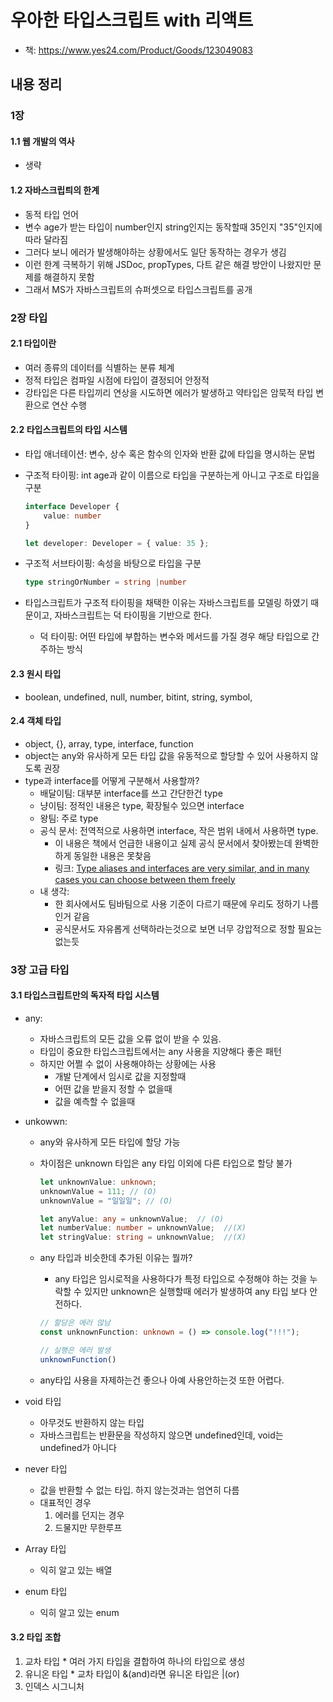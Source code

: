 # 우아한 타입스크립트 with 리액트

* 책: <https://www.yes24.com/Product/Goods/123049083>

## 내용 정리

### 1장

#### 1.1 웹 개발의 역사

* 생략

#### 1.2 자바스크립틔의 한계

* 동적 타입 언어
* 변수 age가 받는 타입이 number인지 string인지는 동작할때 35인지 "35"인지에 따라 달라짐
* 그러다 보니 에러가 발생해야하는 상황에서도 일단 동작하는 경우가 생김
* 이런 한계 극복하기 위해 JSDoc, propTypes, 다트 같은 해결 방안이 나왔지만 문제를 해결하지 못함
* 그래서 MS가 자바스크립트의 슈퍼셋으로 타입스크립트를 공개

### 2장 타입

#### 2.1 타입이란

* 여러 종류의 데이터를 식별하는 분류 체계
* 정적 타입은 컴파일 시점에 타입이 결정되어 안정적
* 강타입은 다른 타입끼리 연상을 시도하면 에러가 발생하고 약타입은 암묵적 타입 변환으로 연산 수행

#### 2.2 타입스크립트의 타입 시스템

* 타입 애너테이션: 변수, 상수 혹은 함수의 인자와 반환 값에 타입을 명시하는 문법
* 구조적 타이핑: int age과 같이 이름으로 타입을 구분하는게 아니고 구조로 타입을 구분

    ```typescript
    interface Developer {
        value: number
    }

    let developer: Developer = { value: 35 };
    ```

* 구조적 서브타이핑: 속성을 바탕으로 타입을 구분

    ```typescript
    type stringOrNumber = string |number
    ```

* 타입스크립트가 구조적 타이핑을 채택한 이유는 자바스크립트를 모델링 하였기 때문이고, 자바스크립트는 덕 타이핑을 기반으로 한다.
  * 덕 타이핑: 어떤 타입에 부합하는 변수와 메서드를 가질 경우 해당 타입으로 간주하는 방식

#### 2.3 원시 타입

* boolean, undefined, null, number, bitint, string, symbol,

#### 2.4 객체 타입

* object, {}, array, type, interface, function
* object는 any와 유사하게 모든 타입 값을 유동적으로 할당할 수 있어 사용하지 않도록 권장
* type과 interface를 어떻게 구분해서 사용할까?
  * 배달이팀: 대부분 interface를 쓰고 간단한건 type
  * 냥이팀: 정적인 내용은 type, 확장될수 있으면 interface
  * 왕팀: 주로 type
  * 공식 문서: 전역적으로 사용하면 interface, 작은 범위 내에서 사용하면 type.
    * 이 내용은 책에서 언급한 내용이고 실제 공식 문서에서 찾아봤는데 완벽한 하게 동일한 내용은 못찾음
    * 링크: [Type aliases and interfaces are very similar, and in many cases you can choose between them freely](https://www.typescriptlang.org/docs/handbook/2/everyday-types.html#differences-between-type-aliases-and-interfaces)
  * 내 생각:
    * 한 회사에서도 팀바팀으로 사용 기준이 다르기 때문에 우리도 정하기 나름인거 같음
    * 공식문서도 자유롭게 선택하라는것으로 보면 너무 강압적으로 정할 필요는 없는듯

### 3장 고급 타입

#### 3.1 타입스크립트만의 독자적 타입 시스템

* any:
  * 자바스크립트의 모든 값을 오류 없이 받을 수 있음.
  * 타입이 중요한 타입스크립트에서는 any 사용을 지양해다 좋은 패턴
  * 하지만 어쩔 수 없이 사용해야하는 상황에는 사용
    * 개발 단계에서 임시로 값을 지정할때
    * 어떤 값을 받을지 정할 수 없을때
    * 값을 예측할 수 없을때
* unkowwn:
  * any와 유사하게 모든 타입에 할당 가능
  * 차이점은 unknown 타입은 any 타입 이외에 다른 타입으로 할당 불가

    ``` typescript
    let unknownValue: unknown;
    unknownValue = 111; // (O)
    unknownValue = "일일일"; // (O)
    
    let anyValue: any = unknownValue;  // (O)
    let numberValue: number = unknownValue;  //(X)
    let stringValue: string = unknownValue;  //(X)
    ```

  * any 타입과 비슷한데 추가된 이유는 뭘까?
    * any 타입은 임시로적을 사용하다가 특정 타입으로 수정해야 하는 것을 누락할 수 있지만 unknown은 실행할때 에러가 발생하여 any 타입 보다 안전하다.

    ```typescript
    // 할당은 에러 않남
    const unknownFunction: unknown = () => console.log("!!!");

    // 실행은 에러 발생
    unknownFunction()
    ```

  * any타입 사용을 자제하는건 좋으나 아예 사용안하는것 또한 어렵다.

* void 타입
  * 아무것도 반환하지 않는 타입
  * 자바스크립트는 반환문을 작성하지 않으면 undefined인데, void는 undefined가 아니다
* never 타입
  * 값을 반환할 수 없는 타입. 하지 않는것과는 엄연히 다름
  * 대표적인 경우
    1) 에러를 던지는 경우
    2) 드물지만 무한루프
* Array 타입
  * 익히 알고 있는 배열
* enum 타입
  * 익히 알고 있는 enum

#### 3.2 타입 조합

  1) 교차 타입
    * 여러 가지 타입을 결합하여 하나의 타입으로 생성
  2) 유니온 타입
    * 교차 타입이 &(and)라면 유니온 타입은 |(or)
  3) 인덱스 시그니처
  